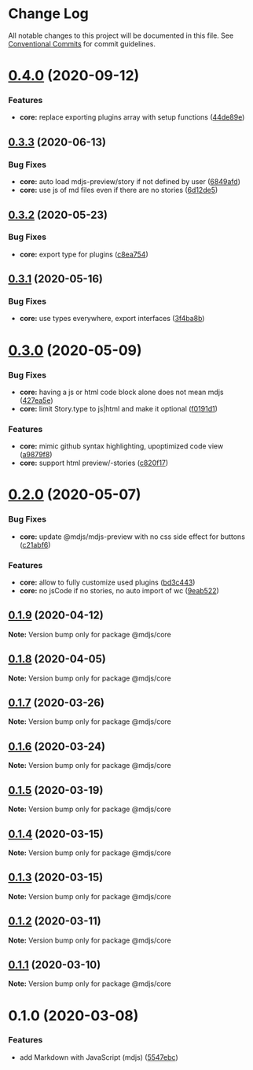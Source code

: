 # Change Log

All notable changes to this project will be documented in this file.
See [Conventional Commits](https://conventionalcommits.org) for commit guidelines.

# [0.4.0](https://github.com/open-wc/open-wc/compare/@mdjs/core@0.3.3...@mdjs/core@0.4.0) (2020-09-12)


### Features

* **core:** replace exporting plugins array with setup functions ([44de89e](https://github.com/open-wc/open-wc/commit/44de89e01092835248425f6c53255337061a935a))





## [0.3.3](https://github.com/open-wc/open-wc/compare/@mdjs/core@0.3.2...@mdjs/core@0.3.3) (2020-06-13)


### Bug Fixes

* **core:** auto load mdjs-preview/story if not defined by user ([6849afd](https://github.com/open-wc/open-wc/commit/6849afd5e20f8cdb7d54db2a1c22f384657055fd))
* **core:** use js of md files even if there are no stories ([6d12de5](https://github.com/open-wc/open-wc/commit/6d12de5dbeeceedfd54709c37eba890c5f160e64))





## [0.3.2](https://github.com/open-wc/open-wc/compare/@mdjs/core@0.3.1...@mdjs/core@0.3.2) (2020-05-23)


### Bug Fixes

* **core:** export type for plugins ([c8ea754](https://github.com/open-wc/open-wc/commit/c8ea754153e2da4e73fa1f6a927c7b24108bf658))





## [0.3.1](https://github.com/open-wc/open-wc/compare/@mdjs/core@0.3.0...@mdjs/core@0.3.1) (2020-05-16)


### Bug Fixes

* **core:** use types everywhere, export interfaces ([3f4ba8b](https://github.com/open-wc/open-wc/commit/3f4ba8b2293d2fa29d8ac8b210abf2dc3727a008))





# [0.3.0](https://github.com/open-wc/open-wc/compare/@mdjs/core@0.2.0...@mdjs/core@0.3.0) (2020-05-09)


### Bug Fixes

* **core:** having a js or html code block alone does not mean mdjs ([427ea5e](https://github.com/open-wc/open-wc/commit/427ea5eb2947ff461f2a3c69cd74bad9f3a2d24a))
* **core:** limit Story.type to js|html and make it optional ([f0191d1](https://github.com/open-wc/open-wc/commit/f0191d1ad0974e667e730e4df8ff2f7930fa082f))


### Features

* **core:** mimic github syntax highlighting, upoptimized code view ([a9879f8](https://github.com/open-wc/open-wc/commit/a9879f84b46726fe20de3240d11b534e9776bc70))
* **core:** support html preview/-stories ([c820f17](https://github.com/open-wc/open-wc/commit/c820f1718115a4f376c6541edec44c41d1ed7d8d))





# [0.2.0](https://github.com/open-wc/open-wc/compare/@mdjs/core@0.1.9...@mdjs/core@0.2.0) (2020-05-07)


### Bug Fixes

* **core:** update @mdjs/mdjs-preview with no css side effect for buttons ([c21abf6](https://github.com/open-wc/open-wc/commit/c21abf640b34e98c216c374e70741e7e7a6a6a72))


### Features

* **core:** allow to fully customize used plugins ([bd3c443](https://github.com/open-wc/open-wc/commit/bd3c44321a9e866aadf42d59ca8d5c788401c786))
* **core:** no jsCode if no stories, no auto import of wc ([9eab522](https://github.com/open-wc/open-wc/commit/9eab52224edf618ef3bb956db18ed4ade98a3ac6))





## [0.1.9](https://github.com/open-wc/open-wc/compare/@mdjs/core@0.1.8...@mdjs/core@0.1.9) (2020-04-12)

**Note:** Version bump only for package @mdjs/core





## [0.1.8](https://github.com/open-wc/open-wc/compare/@mdjs/core@0.1.7...@mdjs/core@0.1.8) (2020-04-05)

**Note:** Version bump only for package @mdjs/core





## [0.1.7](https://github.com/open-wc/open-wc/compare/@mdjs/core@0.1.6...@mdjs/core@0.1.7) (2020-03-26)

**Note:** Version bump only for package @mdjs/core





## [0.1.6](https://github.com/open-wc/open-wc/compare/@mdjs/core@0.1.5...@mdjs/core@0.1.6) (2020-03-24)

**Note:** Version bump only for package @mdjs/core





## [0.1.5](https://github.com/open-wc/open-wc/compare/@mdjs/core@0.1.4...@mdjs/core@0.1.5) (2020-03-19)

**Note:** Version bump only for package @mdjs/core





## [0.1.4](https://github.com/open-wc/open-wc/compare/@mdjs/core@0.1.3...@mdjs/core@0.1.4) (2020-03-15)

**Note:** Version bump only for package @mdjs/core





## [0.1.3](https://github.com/open-wc/open-wc/compare/@mdjs/core@0.1.2...@mdjs/core@0.1.3) (2020-03-15)

**Note:** Version bump only for package @mdjs/core





## [0.1.2](https://github.com/open-wc/open-wc/compare/@mdjs/core@0.1.1...@mdjs/core@0.1.2) (2020-03-11)

**Note:** Version bump only for package @mdjs/core





## [0.1.1](https://github.com/open-wc/open-wc/compare/@mdjs/core@0.1.0...@mdjs/core@0.1.1) (2020-03-10)

**Note:** Version bump only for package @mdjs/core





# 0.1.0 (2020-03-08)


### Features

* add Markdown with JavaScript (mdjs) ([5547ebc](https://github.com/open-wc/open-wc/commit/5547ebc00c02c5c34725030865dc3fd5a02aae80))
